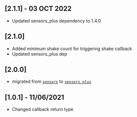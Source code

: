 ## [2.1.1] - 03 OCT 2022
* Updated sensors_plus dependency to 1.4.0

## [2.1.0]

* Added minimum shake count for triggering shake callback
* Updated sensors_plus dep

## [2.0.0]

* migrated from [`sensors`](https://pub.dev/packages/sensors) to [`sensors_plus`](https://pub.dev/packages/sensors_plus)

## [1.0.1] - 11/06/2021

* Changed callback return type
